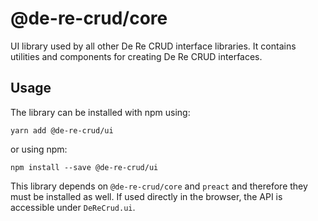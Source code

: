 # @de-re-crud/core

UI library used by all other De Re CRUD interface libraries. It contains utilities and components for creating De Re CRUD interfaces.

## Usage

The library can be installed with npm using:

`yarn add @de-re-crud/ui`

or using npm:

`npm install --save @de-re-crud/ui`

This library depends on `@de-re-crud/core` and `preact` and therefore they must be installed as well. If used directly in the browser, the API is accessible under `DeReCrud.ui`.
